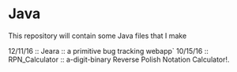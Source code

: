 # Java
This repository will contain some Java files that I make

12/11/16 :: Jeara :: a primitive bug tracking webapp`
10/15/16 :: RPN_Calculator :: a-digit-binary Reverse Polish Notation Calculator!.
